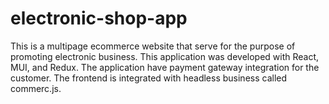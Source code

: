 # electronic-shop-app
This is a multipage ecommerce website that serve for the purpose of promoting electronic business. This application was developed with React, MUI, and Redux. The application have payment gateway integration for the customer. The frontend is integrated with headless business called commerc.js. 
